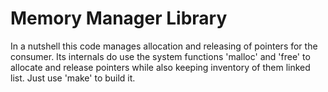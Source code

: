 # Memory Manager Library

In a nutshell this code manages allocation and releasing of pointers for the consumer.
Its internals do use the system functions 'malloc' and 'free' to allocate and release pointers while also keeping inventory of them linked list.
Just use 'make' to build it.